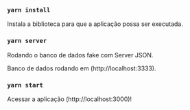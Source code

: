 
### `yarn install`

Instala a biblioteca para que a aplicação possa ser executada.

### `yarn server`

Rodando o banco de dados fake com Server JSON.

Banco de dados rodando em (http://localhost:3333).

### `yarn start`

Acessar a aplicação (http://localhost:3000)!

